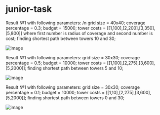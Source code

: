 
# junior-task
Result №1
with following parameters: /n
grid size = 40х40;
coverage percentage = 0.3;
budget = 15000;
tower costs = [[1,100],[2,200],[3,350],[5,800]] where first number is radius of coverage and second number is cost;
finding shortest path between towers 10 and 30;

![image](https://github.com/haghehog-hee/junior-task/assets/110155576/57a283b3-09ca-4bdf-94f1-4167cc86e9f2)

Result №1
with following parameters:
grid size = 30х30;
coverage percentage = 0.5;
budget = 10000;
tower costs = [[1,100],[2,275],[3,600],[5,2000]];
finding shortest path between towers 5 and 10;

![image](https://github.com/haghehog-hee/junior-task/assets/110155576/f39aeb1b-9c1e-4527-8d58-8d2c1cc3644e)

Result №1
with following parameters:
grid size = 30х30; 
coverage percentage = 0.1;
budget = 10000;
tower costs = [[1,10],[2,275],[3,600],[5,2000]];
finding shortest path between towers 0 and 30;

![image](https://github.com/haghehog-hee/junior-task/assets/110155576/92d2119e-765b-417a-8ec6-e6eedfd0891b)

